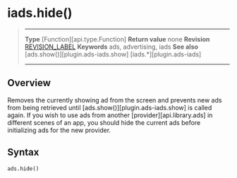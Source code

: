 # iads.hide()

> --------------------- ------------------------------------------------------------------------------------------
> __Type__              [Function][api.type.Function]
> __Return value__      none
> __Revision__          [REVISION_LABEL](REVISION_URL)
> __Keywords__          ads, advertising, iads
> __See also__          [ads.show()][plugin.ads-iads.show]
>						[iads.*][plugin.ads-iads]
> --------------------- ------------------------------------------------------------------------------------------


## Overview

Removes the currently showing ad from the screen and prevents new ads from being retrieved until [ads.show()][plugin.ads-iads.show] is called again. If you wish to use ads from another [provider][api.library.ads] in different scenes of an app, you should hide the current ads before initializing ads for the new provider.


## Syntax

	ads.hide()
